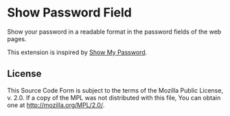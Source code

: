 # Show Password Field
Show your password in a readable format in the password fields of the web pages.

This extension is inspired by [Show My Password](https://addons.mozilla.org/it/firefox/addon/show-my-password/).

## License
This Source Code Form is subject to the terms of the Mozilla Public License, v. 2.0. If a copy of the MPL was not distributed with this file, You can obtain one at http://mozilla.org/MPL/2.0/.
